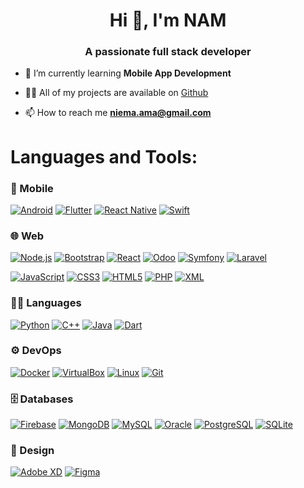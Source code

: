 <h1 align="center">Hi 👋, I'm NAM</h1>
<h3 align="center">A passionate full stack developer</h3>

- 🌱 I’m currently learning **Mobile App Development**

- 👨‍💻 All of my projects are available on [Github](Github)

- 📫 How to reach me **niema.ama@gmail.com**

# Languages and Tools:
### 📱 Mobile
[![Android](https://img.shields.io/badge/Android-API%20Level%2034-green.svg)](https://developer.android.com)
[![Flutter](https://img.shields.io/badge/Flutter-3.13-blue.svg)](https://flutter.dev)
[![React Native](https://img.shields.io/badge/React%20Native-0.73-blue.svg)](https://reactnative.dev)
[![Swift](https://img.shields.io/badge/Swift-5.9-orange.svg)](https://developer.apple.com/swift/)

### 🌐 Web
[![Node.js](https://img.shields.io/badge/Node.js-20-green.svg)](https://nodejs.org)
[![Bootstrap](https://img.shields.io/badge/Bootstrap-5.4-blueviolet.svg)](https://getbootstrap.com)
[![React](https://img.shields.io/badge/React-18.2-blue.svg)](https://reactjs.org)
[![Odoo](https://img.shields.io/badge/Odoo-16.4-purple.svg)](https://www.odoo.com)
[![Symfony](https://img.shields.io/badge/Symfony-6.4-black.svg)](https://symfony.com)
[![Laravel](https://img.shields.io/badge/Laravel-10.2-red.svg)](https://laravel.com)

[![JavaScript](https://img.shields.io/badge/JavaScript-ES6-yellow.svg)](https://developer.mozilla.org/en-US/docs/Web/JavaScript)
[![CSS3](https://img.shields.io/badge/CSS3-W3C-orange.svg)](https://www.w3schools.com/css/)
[![HTML5](https://img.shields.io/badge/HTML5-W3C-red.svg)](https://www.w3.org/html/)
[![PHP](https://img.shields.io/badge/PHP-8.3-blue.svg)](https://www.php.net)
[![XML](https://img.shields.io/badge/XML-1.0-blue.svg)](https://www.w3.org/XML/)

### 🧑‍💻 Languages
[![Python](https://img.shields.io/badge/Python-3.12-blue.svg)](https://www.python.org)
[![C++](https://img.shields.io/badge/C++-20-blue.svg)](https://www.w3schools.com/cpp/)
[![Java](https://img.shields.io/badge/Java-21-red.svg)](https://www.java.com)
[![Dart](https://img.shields.io/badge/Dart-3.1-blue.svg)](https://dart.dev)

### ⚙️ DevOps
[![Docker](https://img.shields.io/badge/Docker-24.0-blue.svg)](https://www.docker.com)
[![VirtualBox](https://img.shields.io/badge/VirtualBox-7.1-blue.svg)](https://www.virtualbox.org)
[![Linux](https://img.shields.io/badge/Linux-Ubuntu-orange.svg)](https://www.linux.org)
[![Git](https://img.shields.io/badge/Git-2.42-orange.svg)](https://git-scm.com)

### 🗄️ Databases
[![Firebase](https://img.shields.io/badge/Firebase-Realtime-orange.svg)](https://firebase.google.com)
[![MongoDB](https://img.shields.io/badge/MongoDB-7.0-green.svg)](https://www.mongodb.com)
[![MySQL](https://img.shields.io/badge/MySQL-8.1-blue.svg)](https://www.mysql.com)
[![Oracle](https://img.shields.io/badge/Oracle-23c-red.svg)](https://www.oracle.com)
[![PostgreSQL](https://img.shields.io/badge/PostgreSQL-16-blue.svg)](https://www.postgresql.org)
[![SQLite](https://img.shields.io/badge/SQLite-3.42.0-lightgrey.svg)](https://www.sqlite.org)

### 🎨 Design
[![Adobe XD](https://img.shields.io/badge/Adobe%20XD-Design-red.svg)](https://www.adobe.com/products/xd.html)
[![Figma](https://img.shields.io/badge/Figma-Design-black.svg)](https://www.figma.com)
